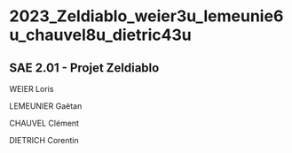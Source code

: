 # 2023_Zeldiablo_weier3u_lemeunie6u_chauvel8u_dietric43u

## SAE 2.01 - Projet Zeldiablo

WEIER Loris

LEMEUNIER Gaëtan

CHAUVEL Clément

DIETRICH Corentin
